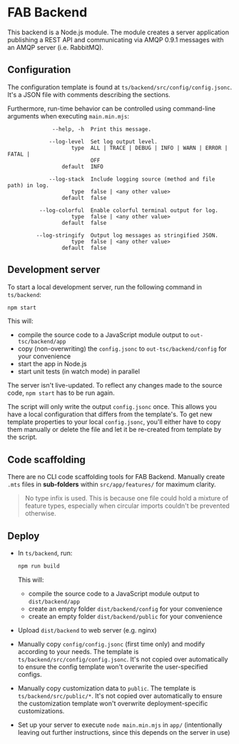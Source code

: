 # FAB Backend

This backend is a Node.js module. The module creates a server application publishing a REST API and communicating via AMQP 0.9.1 messages with an AMQP server (i.e. RabbitMQ).

## Configuration

The configuration template is found at `ts/backend/src/config/config.jsonc`. It's a JSON file with comments describing the sections.

Furthermore, run-time behavior can be controlled using command-line arguments when executing `main.min.mjs`:

```terminal
              --help, -h  Print this message.

             --log-level  Set log output level.
                    type  ALL | TRACE | DEBUG | INFO | WARN | ERROR | FATAL |
                          OFF
                 default  INFO

             --log-stack  Include logging source (method and file path) in log.
                    type  false | <any other value>
                 default  false

          --log-colorful  Enable colorful terminal output for log.
                    type  false | <any other value>
                 default  false

         --log-stringify  Output log messages as stringified JSON.
                    type  false | <any other value>
                 default  false
```

## Development server

To start a local development server, run the following command in `ts/backend`:

```bash
npm start
```

This will:
* compile the source code to a JavaScript module output to `out-tsc/backend/app`
* copy (non-overwriting) the `config.jsonc` to `out-tsc/backend/config` for your convenience
* start the app in Node.js
* start unit tests (in watch mode) in parallel

The server isn't live-updated. To reflect any changes made to the source code, `npm start` has to be run again.

The script will only write the output `config.jsonc` once. This allows you have a local configuration that differs from the template's. To get new template properties to your local `config.jsonc`, you'll either have to copy them manually or delete the file and let it be re-created from template by the script.

## Code scaffolding

There are no CLI code scaffolding tools for FAB Backend. Manually create `.mts` files in **sub-folders** within `src/app/features/` for maximum clarity.

> No type infix is used. This is because one file could hold a mixture of feature types, especially when circular imports couldn't be prevented otherwise.

## Deploy

* In `ts/backend`, run:

  ```bash
  npm run build
  ```

  This will:
  * compile the source code to a JavaScript module output to `dist/backend/app`
  * create an empty folder `dist/backend/config` for your convenience
  * create an empty folder `dist/backend/public` for your convenience
* Upload `dist/backend` to web server (e.g. nginx)
* Manually copy `config/config.jsonc` (first time only) and modify according to your needs. The template is `ts/backend/src/config/config.jsonc`. It's not copied over automatically to ensure the config template won't overwrite the user-specified configs.
* Manually copy customization data to `public`. The template is `ts/backend/src/public/*`. It's not copied over automatically to ensure the customization template won't overwrite deployment-specific customizations.

* Set up your server to execute `node main.min.mjs` in `app/` (intentionally leaving out further instructions, since this depends on the server in use)
